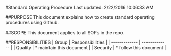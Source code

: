 #Standard Operating Procedure
Last updated: 2/22/2016 10:06:33 AM
##PURPOSE
This document explains how to create standard operating procedures using Github.

##SCOPE
This document applies to all SOPs in the repo. 

##RESPONSIBILITIES
| Group  | Responsibilities |
| ------------- | ------------- |
| Quality  | * maintain this document  |
| Security  | * follow this document  |